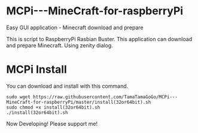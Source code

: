 # MCPi---MineCraft-for-raspberryPi
Easy GUI application - Minecraft download and prepare 

This is script to RaspberryPi Rasbian Buster.
This application can download and prepare Minecraft.
Using zenity dialog.

# MCPi Install
You can download and install with this command.  


    sudo wget https://raw.githubusercontent.com/TamaTamaGoGo/MCPi---MineCraft-for-raspberryPi/master/install(32or64bit).sh
    sudo chmod +x install(32or64bit).sh
    ./install(32or64bit).sh
    

Now Developing!
Please support me!
